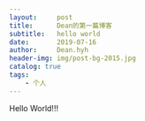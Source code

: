 ```yaml
---
layout:     post
title:      Dean的第一篇博客
subtitle:   hello world
date:       2019-07-16
author:     Dean.hyh
header-img: img/post-bg-2015.jpg
catalog: true
tags:
    - 个人
---
```


Hello World!!!
